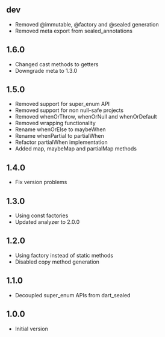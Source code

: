 ## dev

- Removed @immutable, @factory and @sealed generation
- Removed meta export from sealed_annotations

## 1.6.0

- Changed cast methods to getters
- Downgrade meta to 1.3.0

## 1.5.0

- Removed support for super_enum API
- Removed support for non null-safe projects
- Removed whenOrThrow, whenOrNull and whenOrDefault
- Removed wrapping functionality
- Rename whenOrElse to maybeWhen
- Rename whenPartial to partialWhen
- Refactor partialWhen implementation
- Added map, maybeMap and partialMap methods

## 1.4.0

- Fix version problems

## 1.3.0

- Using const factories
- Updated analyzer to 2.0.0

## 1.2.0

- Using factory instead of static methods
- Disabled copy method generation

## 1.1.0

- Decoupled super_enum APIs from dart_sealed

## 1.0.0

- Initial version
